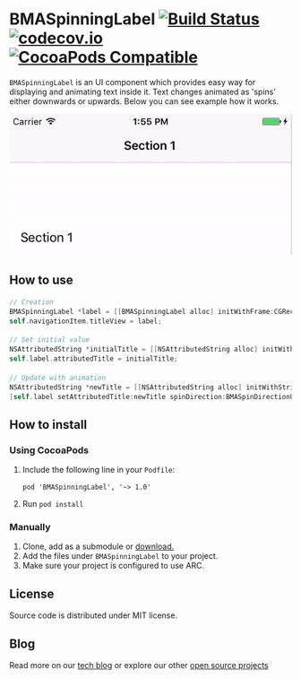 # BMASpinningLabel [![Build Status](https://api.travis-ci.org/badoo/BMASpinningLabel.svg)](https://travis-ci.org/badoo/BMASpinningLabel) [![codecov.io](https://codecov.io/github/badoo/BMASpinningLabel/coverage.svg?branch=master)](https://codecov.io/github/badoo/BMASpinningLabel?branch=master) [![CocoaPods Compatible](https://img.shields.io/cocoapods/v/BMASpinningLabel.svg)](https://img.shields.io/cocoapods/v/BMASpinningLabel.svg)
`BMASpinningLabel` is an UI component which provides easy way for displaying and animating text inside it.
Text changes animated as 'spins' either downwards or upwards.
Below you can see example how it works.

<div align="center">
<img src="./demoimages/demo.gif" />
</div>

## How to use

```objectivec
// Creation
BMASpinningLabel *label = [[BMASpinningLabel alloc] initWithFrame:CGRectMake(0, 0, 100, 40)];
self.navigationItem.titleView = label;

// Set initial value
NSAttributedString *initialTitle = [[NSAttributedString alloc] initWithString:@"Initial Title"];
self.label.attributedTitle = initialTitle;

// Update with animation
NSAttributedString *newTitle = [[NSAttributedString alloc] initWithString:@"New Title"];
[self.label setAttributedTitle:newTitle spinDirection:BMASpinDirectionUpward spinSettings:BMASpinSettingsAnimated];
```

## How to install

### Using CocoaPods


1. Include the following line in your `Podfile`:

    ```
    pod 'BMASpinningLabel', '~> 1.0'
    ```

2. Run `pod install`

### Manually

1. Clone, add as a submodule or [download.](https://github.com/badoo/BMASpinningLabel/archive/master.zip)
2. Add the files under `BMASpinningLabel` to your project.
3. Make sure your project is configured to use ARC.

## License

Source code is distributed under MIT license.

## Blog

Read more on our [tech blog](http://techblog.badoo.com/) or explore our other [open source projects](https://github.com/badoo)
